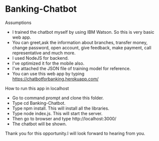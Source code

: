 # Banking-Chatbot
Assumptions
- I trained the chatbot myself by using IBM Watson. So this is very basic web app.
- You can greet,ask the information about branches, transfer money, change password, open account, give feedback, make payment, call representative and much more.
- I used NodeJS for backend.
- I've optimized it for the mobile also.
- I've attached the JSON file of training model for reference.
- You can use this web app by typing https://chatbotforbanking.herokuapp.com/

How to run this app in localhost
- Go to command prompt and clone this folder.
- Type cd Banking-Chatbot.
- Type npm install. This will install all the libraries.
- Type node index.js. This will start the server.
- Then go to browser and type http://localhost:3000/
- The chatbot will be shown.

Thank you for this opportunity.I will look forward to hearing from you.
